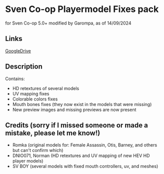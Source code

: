 # Sven Co-op Playermodel Fixes pack
for Sven Co-op 5.0+ modified by Garompa, as of 14/09/2024

## Links
[GoogleDrive](https://drive.google.com/file/d/1cnLtujENIHH3xhTVr2C1hq_QqECUpkPV/view?usp=sharing)

## Description

Contains:
- HD retextures of several models
- UV mapping fixes
- Colorable colors fixes
- Mouth bones fixes (they now exist in the models that were missing)
- New preview images and missing previews are now present


## Credits (sorry if I missed someone or made a mistake, please let me know!)

- Romka  (original models for: Female Assassin, Otis, Barney, and others but can't confirm which)
- DNIO071, Norman (HD retextures and UV mapping of new HEV HD player models)
- SV BOY (several models with fixed mouth controllers, uv, and meshes)
